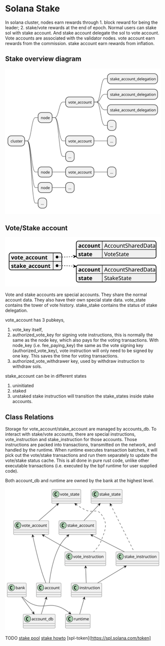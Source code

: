 # Solana Stake

In solana cluster, nodes earn rewards through 1. block reward for being the leader; 2. stake/vote rewards at the end of epoch. Normal users can stake sol with stake account. And stake account delegate the sol to vote account. Vote accounts are associated with the validator nodes. vote account earn rewards from the commission. stake account earn rewards from inflation.

## Stake overview diagram
![Alt text](./out/stakes/stakes.svg)


## Vote/Stake account
![Alt text](./out/accounts/accounts.svg)

Vote and stake accounts are special accounts. They share the normal account data. They also have their own special state data. vote_state contains the tower of vote history. stake_stake contains the status of stake delegation.

vote_account has 3 pubkeys,
1. vote_key itself,
2. authorized_vote_key for signing vote instructions, this is normally the same as the node key, which also pays for the voting transactions. With node_key (i.e. fee_paying_key) the same as the vote signing key (authorized_vote_key), vote instruction will only need to be signed by one key. This saves the time for voting transactions.
3. authorized_vote_withdrawer key, used by withdraw instruction to withdraw sols.

stake_account can be in different states
1. uninitiated
2. staked
3. unstaked
stake instruction will transition the stake_states inside stake accounts.

## Class Relations

Storage for vote_account/stake_account are managed by accounts_db. To interact with stake/vote accounts, there are special instructions, vote_instruction and stake_instruction for those accounts. Those instructions are packed into transactions, transmitted on the network, and handled by the runtime. When runtime executes transaction batches, it will pick out the vote/stake transactions and run them separately to update the vote/stake status cache. This is all done in pure rust code, unlike other executable transactions (i.e. executed by the bpf runtime for user supplied code).

Both account_db and runtime are owned by the bank at the highest level.

![Alt text](./out/relations/relations.svg)

TODO
[stake pool](https://spl.solana.com/stake-pool)
[stake howto](https://solana.com/staking#rewards/how-do-i-estimate-and-view-my-staking-rewards)
[spl-token](https://spl.solana.com/token]
